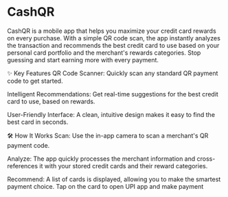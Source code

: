 # CashQR
CashQR is a mobile app that helps you maximize your credit card rewards on every purchase. With a simple QR code scan, the app instantly analyzes the transaction and recommends the best credit card to use based on your personal card portfolio and the merchant's rewards categories. Stop guessing and start earning more with every payment.

✨ Key Features
QR Code Scanner: Quickly scan any standard QR payment code to get started.

Intelligent Recommendations: Get real-time suggestions for the best credit card to use, based on rewards.

User-Friendly Interface: A clean, intuitive design makes it easy to find the best card in seconds.

🛠️ How It Works
Scan: Use the in-app camera to scan a merchant's QR payment code.

Analyze: The app quickly processes the merchant information and cross-references it with your stored credit cards and their reward categories.

Recommend: A list of cards is displayed, allowing you to make the smartest payment choice. Tap on the card to open UPI app and make payment
